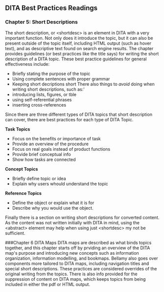 ## DITA Best Practices Readings
### Chapter 5: Short Descriptions

The short description, or &lt;shortdesc&gt; is an element in DITA with a very important function. Not only does it introduce the topic, but it can also be present outside of the topic itself, including HTML output (such as hover text), and as descriptive text found on search engine results. The chapter provides guidelines (or best practices like the title says) for writing the short description of a DITA topic. These best practice guidelines for general effectiveness include:
- Briefly stating the purpose of the topic
- Using complete sentences with proper grammar
- Keeping short decriptions short
There also things to _avoid_ doing when writing short descriptions, such as:'
- introducing lists, figures, or tble
- using self-referential phrases
- inserting cross-references 

Since there are three different types of DITA topics that short description can cover, there are best practices for each type of DITA Topic.

**Task Topics**
- Focus on the benefits or importance of task
- Provide an overview of the procedure
- Focus on real goals instead of product functions
- Provide brief conceptual info
- Show how tasks are connected

**Concept Topics**
- Briefly define topic or idea
- Explain why users whould understand the topic

**Reference Topics**
- Define the object or explain what it is for
- Describe why you would use the object.

Finally there is a section on writing short descriptions for converted content. As the content was not written initially with DITA in mind, using the &lt;abstract&gt; element may help when using just &lt;shortdesc&gt; my not be sufficient.

###Chapter 6 DITA Maps
DITA maps are described as what binds topics together, and this chapter starts off by prviding an overview of the DITA map's purpose and introducing new concepts such as information organization, information modelling, and bookmaps. Bellamy also goes over components more tailored to DITA maps, including navigation titles and special short descriptions. These practices are considered overrides of the original writing from the topics. There is also info provided for the suppression of content on DITA maps, which keeps topics from being included in either the pdf or HTML output.

